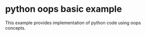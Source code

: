 # python oops basic example

This example provides implementation of python code using oops concepts.
